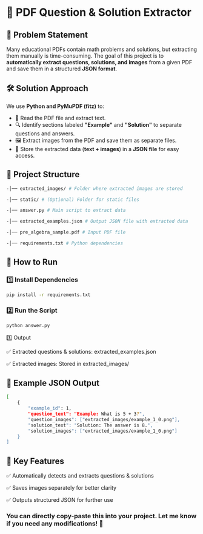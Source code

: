 # 📄 PDF Question & Solution Extractor

## 🚀 Problem Statement
Many educational PDFs contain math problems and solutions, but extracting them manually is time-consuming. The goal of this project is to **automatically extract questions, solutions, and images** from a given PDF and save them in a structured **JSON format**.

## 🛠️ Solution Approach
We use **Python and PyMuPDF (fitz)** to:
- 📖 Read the PDF file and extract text.
- 🔍 Identify sections labeled **"Example"** and **"Solution"** to separate questions and answers.
- 🖼️ Extract images from the PDF and save them as separate files.
- 📂 Store the extracted data (**text + images**) in a **JSON file** for easy access.

## 📂 Project Structure
```bash
-│── extracted_images/ # Folder where extracted images are stored

-│── static/ # (Optional) Folder for static files

-│── answer.py # Main script to extract data

-│── extracted_examples.json # Output JSON file with extracted data

-│── pre_algebra_sample.pdf # Input PDF file

-│── requirements.txt # Python dependencies

```


## 📌 How to Run

### 1️⃣ Install Dependencies
```bash
pip install -r requirements.txt
```

### 2️⃣ Run the Script
```bash
python answer.py
```
3️⃣ Output

✅ Extracted questions & solutions: extracted_examples.json

✅ Extracted images: Stored in extracted_images/


## 📜 Example JSON Output
```bash
[
    {
        "example_id": 1,
        "question_text": "Example: What is 5 + 3?",
        "question_images": ["extracted_images/example_1_0.png"],
        "solution_text": "Solution: The answer is 8.",
        "solution_images": ["extracted_images/example_1_0.png"]
    }
]
```

## 🎯 Key Features
✅ Automatically detects and extracts questions & solutions

✅ Saves images separately for better clarity

✅ Outputs structured JSON for further use


### You can directly **copy-paste** this into your project. Let me know if you need any modifications! 🚀
